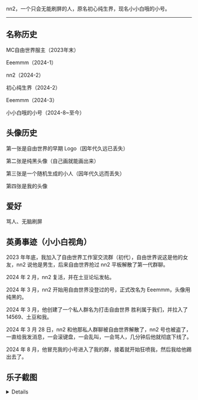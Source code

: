 nn2，一个只会无能刷屏的人，原名初心纯生界，现名小小白哦的小号。

___

## 名称历史

MC自由世界服主（2023年末）

Eeemmm（2024-1）

nn2（2024-2）

初心纯生界（2024-2）

Eeemmm（2024-3）

小小白哦的小号（2024-8\~至今）

## 头像历史

第一张是自由世界的早期 Logo（因年代久远已丢失）

第二张是纯黑头像（自己画就能画出来）

第三张是一个随机生成的小人（因年代久远而丢失）

第四张是我的头像

## 爱好

骂人、无脑刷屏

## 英勇事迹（小小白视角）

2023 年年底，我加入了自由世界工作室交流群（初代），自由世界说这是他的女友，nn2 说他是男生，后来自由世界抢过 nn2 平板解散了第一代群聊。

2024 年 2 月，nn2 复活，并在土豆论坛发帖。

2024 年 3 月，nn2 开始用自由世界没登过的号，正式改名为 Eeemmm，头像用纯黑的。

2024 年 3 月，他创建了一个私人群名为打击自由世界 胜利属于我们，并拉入了 14569、土豆和我。

2024 年 3 月 28 日，nn2 和他那私人群聊被自由世界解散了，nn2 号也被盗了，一直给我发消息，一会滚键盘，一会乱叫，一会骂人，几分钟后他就彻底下线了。

2024 年 8 月，他冒充我的小号进入了我的群，接着就开始狂喷我，然后我给他踢出去了。

## 乐子截图

<details>

![nn2乐子截图1](https://gcore.jsdelivr.net/gh/lezinote/imgs@master/nn2/nn2_1.jpg)
![nn2乐子截图2](https://gcore.jsdelivr.net/gh/lezinote/imgs@master/nn2/nn2_2.jpg)
![nn2乐子截图3](https://gcore.jsdelivr.net/gh/lezinote/imgs@master/nn2/nn2_3.jpg)
![nn2乐子截图4](https://gcore.jsdelivr.net/gh/lezinote/imgs@master/nn2/nn2_4.jpg)

</details>
